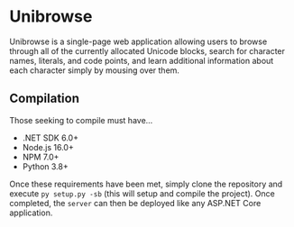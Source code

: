 # Unibrowse
Unibrowse is a single-page web application allowing users to browse through all
of the currently allocated Unicode blocks, search for character names,
literals, and code points, and learn additional information about each
character simply by mousing over them.

## Compilation
Those seeking to compile must have...

- .NET SDK 6.0+
- Node.js 16.0+
- NPM 7.0+
- Python 3.8+

Once these requirements have been met, simply clone the repository and execute
`py setup.py -sb` (this will setup and compile the project). Once completed,
the `server` can then be deployed like any ASP.NET Core application.
